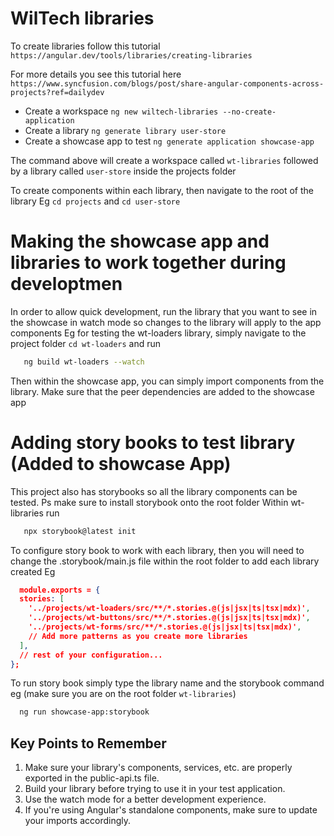 # WilTech libraries


To create libraries follow this tutorial
`https://angular.dev/tools/libraries/creating-libraries`

For more details you see this tutorial here `https://www.syncfusion.com/blogs/post/share-angular-components-across-projects?ref=dailydev`


* Create a workspace `ng new wiltech-libraries --no-create-application`
* Create a library `ng generate library user-store`
* Create a showcase app to test `ng generate application showcase-app`

The command above will create a workspace called `wt-libraries` followed by a library called `user-store` inside the projects folder

To create components within each library, then navigate to the root of the library Eg `cd projects` and `cd user-store`


# Making the showcase app and libraries to work together during developtmen
In order to allow quick development, run the library that you want to see in the showcase in watch mode so changes to the library will apply to the app components
Eg for testing the wt-loaders library, simply navigate to the project folder `cd wt-loaders` and run 
```bash
   ng build wt-loaders --watch
``````

Then within the showcase app, you can simply import components from the library. Make sure that the peer dependencies are added to the showcase app

# Adding story books to test library (Added to showcase App)
This project also has storybooks so all the library components can be tested. Ps make sure to install storybook onto the root folder
Within wt-libraries run
```bash
   npx storybook@latest init 
 ```
To configure story book to work with each library, then you will need to change the .storybook/main.js file within the root folder 
to add each library created Eg
```json
  module.exports = {
  stories: [
    '../projects/wt-loaders/src/**/*.stories.@(js|jsx|ts|tsx|mdx)',
    '../projects/wt-buttons/src/**/*.stories.@(js|jsx|ts|tsx|mdx)',
    '../projects/wt-forms/src/**/*.stories.@(js|jsx|ts|tsx|mdx)',
    // Add more patterns as you create more libraries
  ],
  // rest of your configuration...
};

```

To run story book simply type the library name and the storybook command eg (make sure you are on the root folder `wt-libraries`)
```bash
  ng run showcase-app:storybook
 ```



## Key Points to Remember
1. Make sure your library's components, services, etc. are properly exported in the public-api.ts file.
2. Build your library before trying to use it in your test application.
3. Use the watch mode for a better development experience.
4. If you're using Angular's standalone components, make sure to update your imports accordingly.


